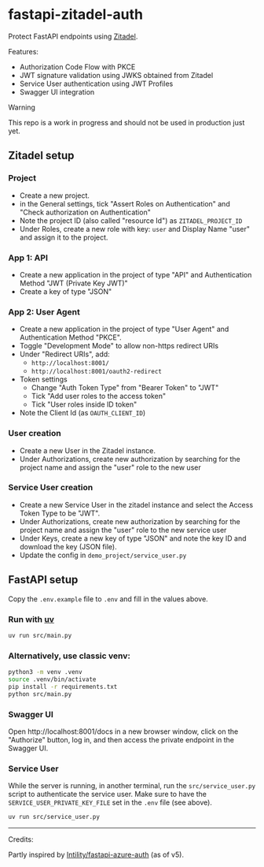 # fastapi-zitadel-auth

Protect FastAPI endpoints using [Zitadel](https://zitadel.com/).

Features:

* Authorization Code Flow with PKCE
* JWT signature validation using JWKS obtained from Zitadel
* Service User authentication using JWT Profiles
* Swagger UI integration


> [!WARNING]
> This repo is a work in progress and should not be used in production just yet.

## Zitadel setup

### Project
* Create a new project. 
* in the General settings, tick "Assert Roles on Authentication" and "Check authorization on Authentication"
* Note the project ID (also called "resource Id") as `ZITADEL_PROJECT_ID`
* Under Roles, create a new role with key: `user` and Display Name "user" and assign it to the project. 

### App 1: API
* Create a new application in the project of type "API" and Authentication Method "JWT (Private Key JWT)"
* Create a key of type "JSON"

### App 2: User Agent
* Create a new application in the project of type "User Agent" and Authentication Method "PKCE".
* Toggle "Development Mode" to allow non-https redirect URIs
* Under "Redirect URIs", add:
  * `http://localhost:8001/`
  * `http://localhost:8001/oauth2-redirect`
* Token settings
  * Change "Auth Token Type" from "Bearer Token" to "JWT"
  * Tick "Add user roles to the access token"
  * Tick "User roles inside ID token"
* Note the Client Id (as `OAUTH_CLIENT_ID`)

### User creation
* Create a new User in the Zitadel instance.
* Under Authorizations, create new authorization by searching for the project name and assign the "user" role to the new user


### Service User creation
* Create a new Service User in the zitadel instance and select the Access Token Type to be "JWT".
* Under Authorizations, create new authorization by searching for the project name and assign the "user" role to the new service user
* Under Keys, create a new key of type "JSON" and note the key ID and download the key (JSON file).
* Update the config in `demo_project/service_user.py` 


## FastAPI setup

Copy the `.env.example` file to `.env` and fill in the values above.

### Run with [uv](https://docs.astral.sh/uv/)

```bash
uv run src/main.py
```

### Alternatively, use classic venv:

```bash
python3 -m venv .venv
source .venv/bin/activate
pip install -r requirements.txt
python src/main.py
```

### Swagger UI

Open http://localhost:8001/docs in a new browser window, click on the "Authorize" button, 
log in, and then access the private endpoint in the Swagger UI.


### Service User

While the server is running, in another terminal, run the `src/service_user.py` script to authenticate the service user.
Make sure to have the `SERVICE_USER_PRIVATE_KEY_FILE` set in the `.env` file (see above).

```bash
uv run src/service_user.py
```

---

Credits:

Partly inspired by [Intility/fastapi-azure-auth](https://github.com/Intility/fastapi-azure-auth) (as of v5).


